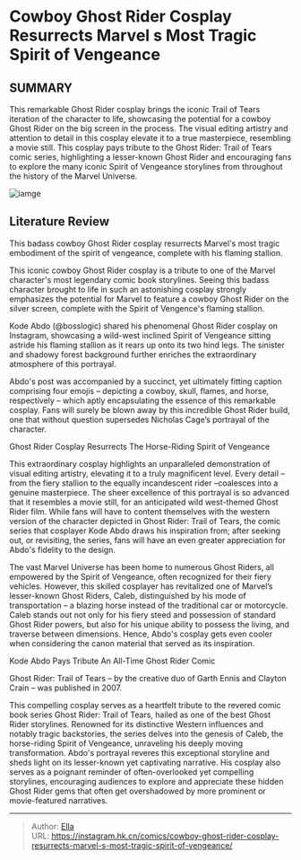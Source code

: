 # Cowboy Ghost Rider Cosplay Resurrects Marvel s Most Tragic Spirit of Vengeance


## SUMMARY 



  This remarkable Ghost Rider cosplay brings the iconic Trail of Tears iteration of the character to life, showcasing the potential for a cowboy Ghost Rider on the big screen in the process.   The visual editing artistry and attention to detail in this cosplay elevate it to a true masterpiece, resembling a movie still.   This cosplay pays tribute to the Ghost Rider: Trail of Tears comic series, highlighting a lesser-known Ghost Rider and encouraging fans to explore the many iconic Spirit of Vengeance storylines from throughout the history of the Marvel Universe.  

![iamge](https://static1.srcdn.com/wordpress/wp-content/uploads/2023/11/cowboy-ghost-rider.jpg)

## Literature Review

This badass cowboy Ghost Rider cosplay resurrects Marvel&#39;s most tragic embodiment of the spirit of vengeance, complete with his flaming stallion.




This iconic cowboy Ghost Rider cosplay is a tribute to one of the Marvel character&#39;s most legendary comic book storylines. Seeing this badass character brought to life in such an astonishing cosplay strongly emphasizes the potential for Marvel to feature a cowboy Ghost Rider on the silver screen, complete with the Spirit of Vengence&#39;s flaming stallion.




Kode Abdo (@bosslogic) shared his phenomenal Ghost Rider cosplay on Instagram, showcasing a wild-west inclined Spirit of Vengeance sitting astride his flaming stallion as it rears up onto its two hind legs. The sinister and shadowy forest background further enriches the extraordinary atmosphere of this portrayal.


 

Abdo&#39;s post was accompanied by a succinct, yet ultimately fitting caption comprising four emojis – depicting a cowboy, skull, flames, and horse, respectively – which aptly encapsulating the essence of this remarkable cosplay. Fans will surely be blown away by this incredible Ghost Rider build, one that without question supersedes Nicholas Cage’s portrayal of the character.


 Ghost Rider Cosplay Resurrects The Horse-Riding Spirit of Vengeance 


          




This extraordinary cosplay highlights an unparalleled demonstration of visual editing artistry, elevating it to a truly magnificent level. Every detail – from the fiery stallion to the equally incandescent rider –coalesces into a genuine masterpiece. The sheer excellence of this portrayal is so advanced that it resembles a movie still, for an anticipated wild west-themed Ghost Rider film. While fans will have to content themselves with the western version of the character depicted in Ghost Rider: Trail of Tears, the comic series that cosplayer Kode Abdo draws his inspiration from; after seeking out, or revisiting, the series, fans will have an even greater appreciation for Abdo&#39;s fidelity to the design.

The vast Marvel Universe has been home to numerous Ghost Riders, all empowered by the Spirit of Vengeance, often recognized for their fiery vehicles. However, this skilled cosplayer has revitalized one of Marvel’s lesser-known Ghost Riders, Caleb, distinguished by his mode of transportation – a blazing horse instead of the traditional car or motorcycle. Caleb stands out not only for his fiery steed and possession of standard Ghost Rider powers, but also for his unique ability to possess the living, and traverse between dimensions. Hence, Abdo&#39;s cosplay gets even cooler when considering the canon material that served as its inspiration.






 Kode Abdo Pays Tribute An All-Time Ghost Rider Comic 


          





Ghost Rider: Trail of Tears – by the creative duo of Garth Ennis and Clayton Crain – was published in 2007.




This compelling cosplay serves as a heartfelt tribute to the revered comic book series Ghost Rider: Trail of Tears, hailed as one of the best Ghost Rider storylines. Renowned for its distinctive Western influences and notably tragic backstories, the series delves into the genesis of Caleb, the horse-riding Spirit of Vengeance, unraveling his deeply moving transformation. Abdo&#39;s portrayal reveres this exceptional storyline and sheds light on its lesser-known yet captivating narrative. His cosplay also serves as a poignant reminder of often-overlooked yet compelling storylines, encouraging audiences to explore and appreciate these hidden Ghost Rider gems that often get overshadowed by more prominent or movie-featured narratives.






---

> Author: [Ella](https://instagram.hk.cn/)  
> URL: https://instagram.hk.cn/comics/cowboy-ghost-rider-cosplay-resurrects-marvel-s-most-tragic-spirit-of-vengeance/  

